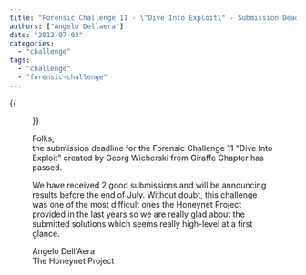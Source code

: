 ```yaml
---
title: "Forensic Challenge 11 - \"Dive Into Exploit\" - Submission Deadline Passed"
authors: ["Angelo Dellaera"]
date: "2012-07-03"
categories: 
  - "challenge"
tags: 
  - "challenge"
  - "forensic-challenge"
---
```

{{<figure src="images/banner.png" alt="Banner" width="50%">}}

Folks,  
the submission deadline for the Forensic Challenge 11 "Dive Into Exploit" created by Georg Wicherski from Giraffe Chapter has passed.  

We have received 2 good submissions and will be announcing results before the end of July. Without doubt, this challenge was one of the most difficult ones the Honeynet Project provided in the last years so we are really glad about the submitted solutions which seems really high-level at a first glance.  

Angelo Dell'Aera  
The Honeynet Project

